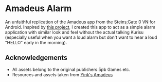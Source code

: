 # Amadeus Alarm

An unfaithful replication of the Amadeus app from the Steins;Gate 0 VN for
Android. Inspired by [this project](https://github.com/Yink/Amadeus), I
created this app to act as a simple alarm application with similar look
and feel without the actual talking Kurisu (especially useful when you want
a loud alarm but don't want to hear a loud "HELLO" early in the morning).

## Acknowledgements

- All assets belong to the original publishers 5pb Games etc.
- Resources and assets taken from
  [Yink's Amadeus](https://gitub.com/Yink/Amadeus)


